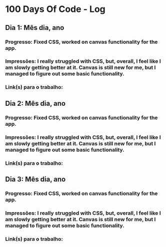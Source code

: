 # 100 Days Of Code - Log

## Dia 1: Mês dia, ano

### Progresso: Fixed CSS, worked on canvas functionality for the app.

### Impressões: I really struggled with CSS, but, overall, I feel like I am slowly getting better at it. Canvas is still new for me, but I managed to figure out some basic functionality.

### Link(s) para o trabalho:


## Dia 2: Mês dia, ano

### Progresso: Fixed CSS, worked on canvas functionality for the app.

### Impressões: I really struggled with CSS, but, overall, I feel like I am slowly getting better at it. Canvas is still new for me, but I managed to figure out some basic functionality.

### Link(s) para o trabalho:


## Dia 3: Mês dia, ano

### Progresso: Fixed CSS, worked on canvas functionality for the app.

### Impressões: I really struggled with CSS, but, overall, I feel like I am slowly getting better at it. Canvas is still new for me, but I managed to figure out some basic functionality.

### Link(s) para o trabalho:
